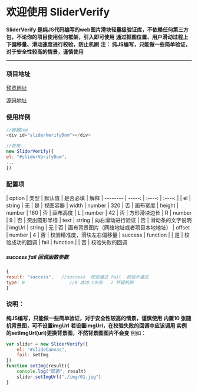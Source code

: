# 欢迎使用 SliderVerify

**SliderVerify 是纯JS代码编写的web图片滑块轻量级验证库，不依赖任何第三方包，不论你的项目使用任何框架，引入即可使用**
**通过抠图位置、用户滑动过程上下偏移量、滑动速度进行校验，防止机刷**
**注： 纯JS编写，只能做一些简单验证，对于安全性较高的情景，谨慎使用**

----

### 项目地址

[预览地址](http://localhost/)

[源码地址](http://localhost/)


### 使用样例

```javascript
//容器Dom
<div id="sliderVerifyDom"></div>

//使用
new SliderVerify({
el: "#sliderVerifyDom",
...
})
```

### 配置项

| option        | 类型       |  默认值           | 是否必填     | 解释
| --------      | -----:     | :----:           | :----:   |
| el            | string     |   无             | 是    |  视图容器
| width         | number     |   320            | 否    | 画布宽度
| height        | number     |  160             | 否    | 画布高度
| L             | number     |   42             | 否    | 方形滑块边长
| R             | number     |   9              | 否    | 突出圆形半径
| text          | string     |  向右滑动进行验证 | 否     | 滑动条的文字说明
| imgUrl        | string     |   无             | 否    | 画布背景图片（网络地址或者项目本地地址）
| offset        |  number    |   4              | 否    | 校验精准度，滑块左右偏移量
| success       |  function  |                  | 是    | 校验成功的回调
| fail          | function   |                  | 否    | 校验失败的回调

##### success fail 回调函数参数
```javascript
{
result: "success",   //success  校验通过 fail  校验不通过
type: 0                 //0 成功 1失败   2 怀疑机刷
}
```

### 说明：
**纯JS编写，只能做一些简单验证，对于安全性较高的情景，谨慎使用**
**内置10 张随机背景图，可不设置imgUrl**
**若设置imgUrl，在校验失败的回调中应该调用 实例的setImgUrl(url)更换背景图，不然背景图图片不会变**
例如：
```js
var slider = new SliderVerify({
    el: "#slideCanvas",
    fail: setImg
})
function setImg(result){
    console.log("回调", result)
    slider.setImgUrl("./img/01.jpg")
}
```






